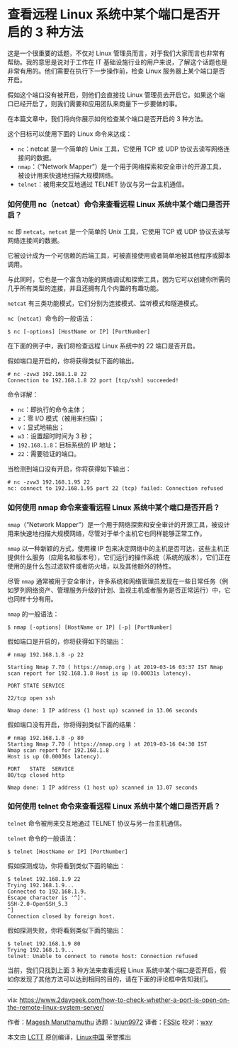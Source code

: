 [#]: collector: "lujun9972"
[#]: translator: "FSSlc"
[#]: reviewer: "wxy"
[#]: publisher: " "
[#]: url: " "
[#]: subject: "3 Ways To Check Whether A Port Is Open On The Remote Linux System?"
[#]: via: "https://www.2daygeek.com/how-to-check-whether-a-port-is-open-on-the-remote-linux-system-server/"
[#]: author: "Magesh Maruthamuthu https://www.2daygeek.com/author/magesh/"

查看远程 Linux 系统中某个端口是否开启的 3 种方法
======

这是一个很重要的话题，不仅对 Linux 管理员而言，对于我们大家而言也非常有帮助。我的意思是说对于工作在 IT 基础设施行业的用户来说，了解这个话题也是非常有用的。他们需要在执行下一步操作前，检查 Linux 服务器上某个端口是否开启。

假如这个端口没有被开启，则他们会直接找 Linux 管理员去开启它。如果这个端口已经开启了，则我们需要和应用团队来商量下一步要做的事。

在本篇文章中，我们将向你展示如何检查某个端口是否开启的 3 种方法。

这个目标可以使用下面的 Linux 命令来达成：

  * `nc`：netcat 是一个简单的 Unix 工具，它使用 TCP 或 UDP 协议去读写网络连接间的数据。
  * `nmap`：（“Network Mapper”）是一个用于网络探索和安全审计的开源工具，被设计用来快速地扫描大规模网络。
  * `telnet`：被用来交互地通过 TELNET 协议与另一台主机通信。

### 如何使用 nc（netcat）命令来查看远程 Linux 系统中某个端口是否开启？

`nc` 即 `netcat`。`netcat` 是一个简单的 Unix 工具，它使用 TCP 或 UDP 协议去读写网络连接间的数据。

它被设计成为一个可信赖的后端工具，可被直接使用或者简单地被其他程序或脚本调用。

与此同时，它也是一个富含功能的网络调试和探索工具，因为它可以创建你所需的几乎所有类型的连接，并且还拥有几个内置的有趣功能。

`netcat` 有三类功能模式，它们分别为连接模式、监听模式和隧道模式。

`nc`（`netcat`）命令的一般语法：

```
$ nc [-options] [HostName or IP] [PortNumber]
```

在下面的例子中，我们将检查远程 Linux 系统中的 22 端口是否开启。

假如端口是开启的，你将获得类似下面的输出。

```
# nc -zvw3 192.168.1.8 22
Connection to 192.168.1.8 22 port [tcp/ssh] succeeded!
```

命令详解：

  * `nc`：即执行的命令主体；
  * `z`：零 I/O 模式（被用来扫描）；
  * `v`：显式地输出；
  * `w3`：设置超时时间为 3 秒；
  * `192.168.1.8`：目标系统的 IP 地址；
  * `22`：需要验证的端口。

当检测到端口没有开启，你将获得如下输出：

```
# nc -zvw3 192.168.1.95 22
nc: connect to 192.168.1.95 port 22 (tcp) failed: Connection refused
```

### 如何使用 nmap 命令来查看远程 Linux 系统中某个端口是否开启？

`nmap`（“Network Mapper”）是一个用于网络探索和安全审计的开源工具，被设计用来快速地扫描大规模网络，尽管对于单个主机它也同样能够正常工作。

`nmap` 以一种新颖的方式，使用裸 IP 包来决定网络中的主机是否可达，这些主机正提供什么服务（应用名和版本号），它们运行的操作系统（系统的版本），它们正在使用的是什么包过滤软件或者防火墙，以及其他额外的特性。

尽管 `nmap` 通常被用于安全审计，许多系统和网络管理员发现在一些日常任务（例如罗列网络资产、管理服务升级的计划、监视主机或者服务是否正常运行）中，它也同样十分有用。

`nmap` 的一般语法：

```
$ nmap [-options] [HostName or IP] [-p] [PortNumber]
```

假如端口是开启的，你将获得如下的输出：

```
# nmap 192.168.1.8 -p 22

Starting Nmap 7.70 ( https://nmap.org ) at 2019-03-16 03:37 IST Nmap scan report for 192.168.1.8 Host is up (0.00031s latency).

PORT STATE SERVICE

22/tcp open ssh 

Nmap done: 1 IP address (1 host up) scanned in 13.06 seconds
```

假如端口没有开启，你将得到类似下面的结果：

```
# nmap 192.168.1.8 -p 80
Starting Nmap 7.70 ( https://nmap.org ) at 2019-03-16 04:30 IST
Nmap scan report for 192.168.1.8
Host is up (0.00036s latency).

PORT   STATE  SERVICE
80/tcp closed http

Nmap done: 1 IP address (1 host up) scanned in 13.07 seconds
```

###  如何使用 telnet 命令来查看远程 Linux 系统中某个端口是否开启？

`telnet` 命令被用来交互地通过 TELNET 协议与另一台主机通信。

`telnet` 命令的一般语法：

```
$ telnet [HostName or IP] [PortNumber]
```

假如探测成功，你将看到类似下面的输出：

```
$ telnet 192.168.1.9 22
Trying 192.168.1.9...
Connected to 192.168.1.9.
Escape character is '^]'.
SSH-2.0-OpenSSH_5.3
^]
Connection closed by foreign host.
```

假如探测失败，你将看到类似下面的输出：

```
$ telnet 192.168.1.9 80
Trying 192.168.1.9...
telnet: Unable to connect to remote host: Connection refused
```

当前，我们只找到上面 3 种方法来查看远程 Linux 系统中某个端口是否开启，假如你发现了其他方法可以达到相同的目的，请在下面的评论框中告知我们。

--------------------------------------------------------------------------------

via: https://www.2daygeek.com/how-to-check-whether-a-port-is-open-on-the-remote-linux-system-server/

作者：[Magesh Maruthamuthu][a]
选题：[lujun9972][b]
译者：[FSSlc](https://github.com/FSSlc)
校对：[wxy](https://github.com/wxy)

本文由 [LCTT](https://github.com/LCTT/TranslateProject) 原创编译，[Linux中国](https://linux.cn/) 荣誉推出

[a]: https://www.2daygeek.com/author/magesh/
[b]: https://github.com/lujun9972
